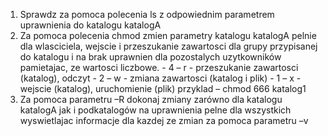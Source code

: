 1. Sprawdz za pomoca polecenia ls z odpowiednim parametrem uprawnienia do katalogu katalogA
2. Za pomoca polecenia chmod zmien parametry katalogu katalogA pelnie dla wlasciciela, wejscie i przeszukanie zawartosci dla grupy przypisanej do katalogu i na brak uprawnien dla pozostalych uzytkowników pamietajac, ze wartosci liczbowe. - 4 – r - przeszukanie zawartosci (katalog), odczyt - 2 – w - zmiana zawartosci (katalog i plik) - 1 – x - wejscie (katalog), uruchomienie (plik) przyklad – chmod 666 katalog1
3. Za pomoca parametru –R dokonaj zmiany zarówno dla katalogu katalogA jak i podkatalogów na uprawnienia pelne dla wszystkich wyswietlajac informacje dla kazdej ze zmian za pomoca parametru –v